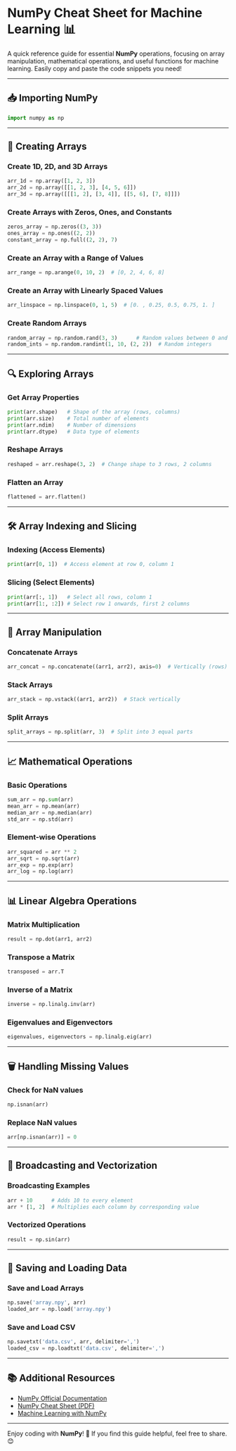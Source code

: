 # **NumPy Cheat Sheet for Machine Learning 📊**

A quick reference guide for essential **NumPy** operations, focusing on array manipulation, mathematical operations, and useful functions for machine learning. Easily copy and paste the code snippets you need!

---

## **📥 Importing NumPy**
```python
import numpy as np
```

---

## **📂 Creating Arrays**

### **Create 1D, 2D, and 3D Arrays**
```python
arr_1d = np.array([1, 2, 3])
arr_2d = np.array([[1, 2, 3], [4, 5, 6]])
arr_3d = np.array([[[1, 2], [3, 4]], [[5, 6], [7, 8]]])
```

### **Create Arrays with Zeros, Ones, and Constants**
```python
zeros_array = np.zeros((3, 3))
ones_array = np.ones((2, 2))
constant_array = np.full((2, 2), 7)
```

### **Create an Array with a Range of Values**
```python
arr_range = np.arange(0, 10, 2)  # [0, 2, 4, 6, 8]
```

### **Create an Array with Linearly Spaced Values**
```python
arr_linspace = np.linspace(0, 1, 5)  # [0. , 0.25, 0.5, 0.75, 1. ]
```

### **Create Random Arrays**
```python
random_array = np.random.rand(3, 3)      # Random values between 0 and 1
random_ints = np.random.randint(1, 10, (2, 2))  # Random integers
```

---

## **🔍 Exploring Arrays**

### **Get Array Properties**
```python
print(arr.shape)   # Shape of the array (rows, columns)
print(arr.size)    # Total number of elements
print(arr.ndim)    # Number of dimensions
print(arr.dtype)   # Data type of elements
```

### **Reshape Arrays**
```python
reshaped = arr.reshape(3, 2)  # Change shape to 3 rows, 2 columns
```

### **Flatten an Array**
```python
flattened = arr.flatten()
```

---

## **🛠 Array Indexing and Slicing**

### **Indexing (Access Elements)**
```python
print(arr[0, 1])  # Access element at row 0, column 1
```

### **Slicing (Select Elements)**
```python
print(arr[:, 1])   # Select all rows, column 1
print(arr[1:, :2]) # Select row 1 onwards, first 2 columns
```

---

## **🔄 Array Manipulation**

### **Concatenate Arrays**
```python
arr_concat = np.concatenate((arr1, arr2), axis=0)  # Vertically (rows)
```

### **Stack Arrays**
```python
arr_stack = np.vstack((arr1, arr2))  # Stack vertically
```

### **Split Arrays**
```python
split_arrays = np.split(arr, 3)  # Split into 3 equal parts
```

---

## **📈 Mathematical Operations**

### **Basic Operations**
```python
sum_arr = np.sum(arr)
mean_arr = np.mean(arr)
median_arr = np.median(arr)
std_arr = np.std(arr)
```

### **Element-wise Operations**
```python
arr_squared = arr ** 2
arr_sqrt = np.sqrt(arr)
arr_exp = np.exp(arr)
arr_log = np.log(arr)
```

---

## **📊 Linear Algebra Operations**

### **Matrix Multiplication**
```python
result = np.dot(arr1, arr2)
```

### **Transpose a Matrix**
```python
transposed = arr.T
```

### **Inverse of a Matrix**
```python
inverse = np.linalg.inv(arr)
```

### **Eigenvalues and Eigenvectors**
```python
eigenvalues, eigenvectors = np.linalg.eig(arr)
```

---

## **🗑 Handling Missing Values**

### **Check for NaN values**
```python
np.isnan(arr)
```

### **Replace NaN values**
```python
arr[np.isnan(arr)] = 0
```

---

## **🔗 Broadcasting and Vectorization**

### **Broadcasting Examples**
```python
arr + 10      # Adds 10 to every element
arr * [1, 2]  # Multiplies each column by corresponding value
```

### **Vectorized Operations**
```python
result = np.sin(arr)
```

---

## **💾 Saving and Loading Data**

### **Save and Load Arrays**
```python
np.save('array.npy', arr)
loaded_arr = np.load('array.npy')
```

### **Save and Load CSV**
```python
np.savetxt('data.csv', arr, delimiter=',')
loaded_csv = np.loadtxt('data.csv', delimiter=',')
```

---

## **📚 Additional Resources**

- [NumPy Official Documentation](https://numpy.org/doc/)
- [NumPy Cheat Sheet (PDF)](https://numpy.org/doc/stable/user/quickstart.html)
- [Machine Learning with NumPy](https://www.kaggle.com/learn/intro-to-programming)

---

Enjoy coding with **NumPy**! 🚀 If you find this guide helpful, feel free to share. 😊
